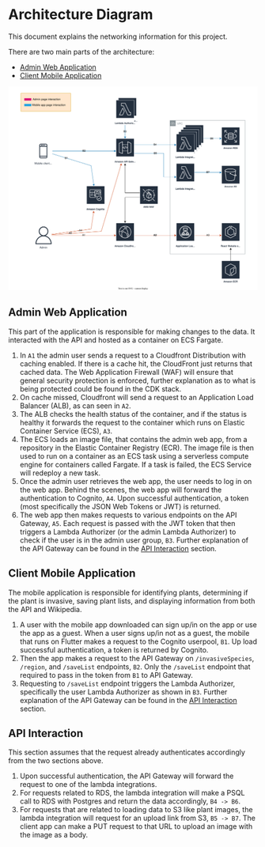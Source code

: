 # Architecture Diagram 
This document explains the networking information for this project.

There are two main parts of the architecture: 
- [Admin Web Application](#admin-web-application)
- [Client Mobile Application](#client-mobile-application) 

![Archnitecture Diagram](./images/networkDiagram/architecture_diagram.svg)

## Admin Web Application
This part of the application is responsible for making changes to the data. It interacted with the API and hosted as a container on ECS Fargate.
1. In `A1` the admin user sends a request to a Cloudfront Distribution with caching enabled. If there is a cache hit, the CloudFront just returns that cached data. The Web Application Firewall (WAF) will ensure that general security protection is enforced, further explanation as to what is being protected could be found in the CDK stack.
2. On cache missed, Cloudfront will send a request to an Application Load Balancer (ALB), as can seen in `A2`.
3. The ALB checks the health status of the container, and if the status is healthy it forwards the request to the container which runs on Elastic Container Service (ECS), `A3`.
4. The ECS loads an image file, that contains the admin web app, from a repository in the Elastic Container Registry (ECR). The image file is then used to run on a container as an ECS task using a serverless compute engine for containers called Fargate. If a task is failed, the ECS Service will redeploy a new task.
5. Once the admin user retrieves the web app, the user needs to log in on the web app. Behind the scenes, the web app will forward the authentication to Cognito, `A4`. Upon successful authentication, a token (most specifically the JSON Web Tokens or JWT) is returned.
6. The web app then makes requests to various endpoints on the API Gateway, `A5`. Each request is passed with the JWT token that then triggers a Lambda Authorizer (or the admin Lambda Authorizer) to check if the user is in the admin user group, `B3`. Further explanation of the API Gateway can be found in the [API Interaction](#api-interaction) section.

## Client Mobile Application
The mobile application is responsible for identifying plants, determining if the plant is invasive, saving plant lists, and displaying information from both the API and Wikipedia. 
1. A user with the mobile app downloaded can sign up/in on the app or use the app as a guest. When a user signs up/in not as a guest, the mobile that runs on Flutter makes a request to the Cognito userpool, `B1`. Up load successful authentication, a token is returned by Cognito.
2. Then the app makes a request to the API Gateway on `/invasiveSpecies`, `/region`, and `/saveList` endpoints, `B2`. Only the  `/saveList` endpoint that required to pass in the token from  `B1` to API Gateway.
3. Requesting to `/saveList` endpoint triggers the Lambda Authorizer, specifically the user Lambda Authorizer as shown in `B3`. Further explanation of the API Gateway can be found in the [API Interaction](#api-interaction) section.

## API Interaction
This section assumes that the request already authenticates accordingly from the two sections above.
1. Upon successful authentication, the API Gateway will forward the request to one of the lambda integrations.
2. For requests related to RDS, the lambda integration will make a PSQL call to RDS with Postgres and return the data accordingly, `B4 -> B6`.
3. For requests that are related to loading data to S3 like plant images, the lambda integration will request for an upload link from S3, `B5 -> B7`. The client app can make a PUT request to that URL to upload an image with the image as a body.